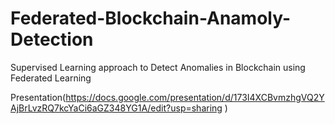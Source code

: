 # Federated-Blockchain-Anamoly-Detection
Supervised Learning approach to Detect Anomalies in Blockchain using Federated Learning

Presentation(https://docs.google.com/presentation/d/173I4XCBvmzhgVQ2YAjBrLvzRQ7kcYaCi6aGZ348YG1A/edit?usp=sharing )
